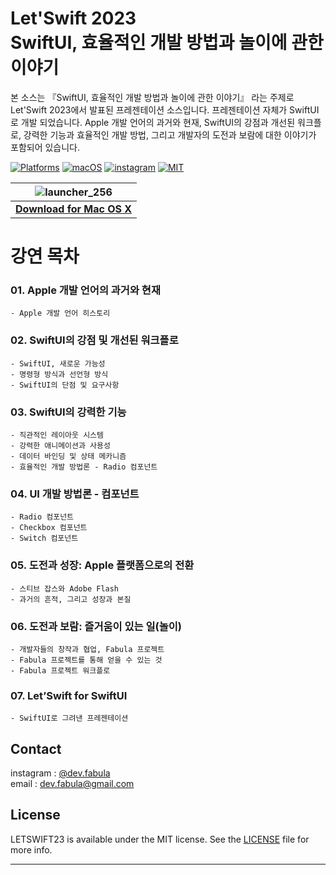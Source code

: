 # **Let'Swift 2023<br>SwiftUI, 효율적인 개발 방법과 놀이에 관한 이야기**
본 소스는 『SwiftUI, 효율적인 개발 방법과 놀이에 관한 이야기』 라는 주제로 Let'Swift 2023에서 발표된 프레젠테이션 소스입니다. 프레젠테이션 자체가 SwiftUI로 개발 되었습니다. Apple 개발 언어의 과거와 현재, SwiftUI의 강점과 개선된 워크플로, 강력한 기능과 효율적인 개발 방법, 그리고 개발자의 도전과 보람에 대한 이야기가 포함되어 있습니다.

[![Platforms](https://img.shields.io/badge/Platforms-macOS-blue?style=flat-square)](https://developer.apple.com/macOS)
[![macOS](https://img.shields.io/badge/macOS-12.0-blue.svg)](https://developer.apple.com/macOS)
[![instagram](https://img.shields.io/badge/instagram-@dev.fabula-orange.svg?style=flat-square)](https://www.instagram.com/dev.fabula)
[![MIT](https://img.shields.io/badge/licenses-MIT-red.svg)](https://opensource.org/licenses/MIT)  


| ![launcher_256](https://github.com/jasudev/LETSWIFT23/assets/1617304/56e8bc0a-af2a-4e7e-806f-0192e4d440cb) |
| :------------: |
| [**Download for Mac OS X**](https://github.com/jasudev/LETSWIFT23/raw/main/LETSWIFT23.zip) |


# **강연 목차**
### 01. Apple 개발 언어의 과거와 현재
	- Apple 개발 언어 히스토리
### 02. SwiftUI의 강점 및 개선된 워크플로
	- SwiftUI, 새로운 가능성
	- 명령형 방식과 선언형 방식
	- SwiftUI의 단점 및 요구사항
### 03. SwiftUI의 강력한 기능
	- 직관적인 레이아웃 시스템
	- 강력한 애니메이션과 사용성
	- 데이터 바인딩 및 상태 메카니즘
	- 효율적인 개발 방법론 - Radio 컴포넌트
### 04. UI 개발 방법론 - 컴포넌트
	- Radio 컴포넌트
	- Checkbox 컴포넌트
	- Switch 컴포넌트
### 05. 도전과 성장: Apple 플랫폼으로의 전환
	- 스티브 잡스와 Adobe Flash
	- 과거의 흔적, 그리고 성장과 본질
### 06. 도전과 보람: 즐거움이 있는 일(놀이)
	- 개발자들의 창작과 협업, Fabula 프로젝트
	- Fabula 프로젝트를 통해 얻을 수 있는 것
	- Fabula 프로젝트 워크플로
### 07. Let’Swift for SwiftUI
	- SwiftUI로 그려낸 프레젠테이션


## Contact
instagram : [@dev.fabula](https://www.instagram.com/dev.fabula)  
email : [dev.fabula@gmail.com](mailto:dev.fabula@gmail.com)

## License
LETSWIFT23 is available under the MIT license. See the [LICENSE](LICENSE) file for more info.

---------
